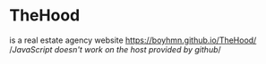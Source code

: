 # TheHood
is a real estate agency website 
https://boyhmn.github.io/TheHood/ /*JavaScript doesn't work on the host provided by github*/
